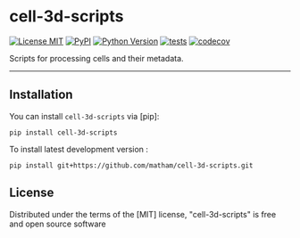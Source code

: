 # cell-3d-scripts

[![License MIT](https://img.shields.io/pypi/l/cell-3d-scripts.svg?color=green)](https://github.com/matham/cell-3d-scripts/raw/main/LICENSE)
[![PyPI](https://img.shields.io/pypi/v/cell-3d-scripts.svg?color=green)](https://pypi.org/project/cell-3d-scripts)
[![Python Version](https://img.shields.io/pypi/pyversions/cell-3d-scripts.svg?color=green)](https://python.org)
[![tests](https://github.com/matham/cell-3d-scripts/workflows/tests/badge.svg)](https://github.com/matham/cell-3d-scripts/actions)
[![codecov](https://codecov.io/gh/matham/cell-3d-scripts/branch/main/graph/badge.svg)](https://codecov.io/gh/matham/cell-3d-scripts)

Scripts for processing cells and their metadata.

----------------------------------

## Installation

You can install `cell-3d-scripts` via [pip]:

    pip install cell-3d-scripts



To install latest development version :

    pip install git+https://github.com/matham/cell-3d-scripts.git


## License

Distributed under the terms of the [MIT] license,
"cell-3d-scripts" is free and open source software
